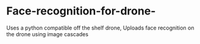# Face-recognition-for-drone-
Uses a python compatible off the shelf drone, Uploads face recognition on the drone using image cascades
